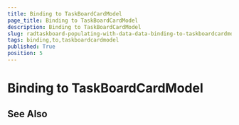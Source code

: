 ```yaml
---
title: Binding to TaskBoardCardModel
page_title: Binding to TaskBoardCardModel
description: Binding to TaskBoardCardModel
slug: radtaskboard-populating-with-data-data-binding-to-taskboardcardmodel
tags: binding,to,taskboardcardmodel
published: True
position: 5
---
```


# Binding to TaskBoardCardModel


## See Also
